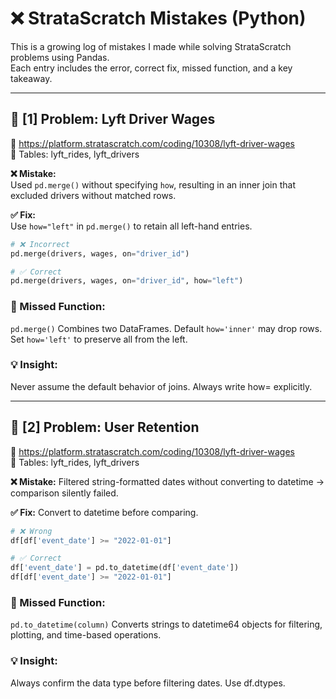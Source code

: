 # ❌ StrataScratch Mistakes (Python)

This is a growing log of mistakes I made while solving StrataScratch problems using Pandas.  
Each entry includes the error, correct fix, missed function, and a key takeaway.

---

## 🧪 [1] Problem: Lyft Driver Wages  
🔗 https://platform.stratascratch.com/coding/10308/lyft-driver-wages  
📄 Tables: lyft_rides, lyft_drivers

**❌ Mistake:**  
Used `pd.merge()` without specifying `how`, resulting in an inner join that excluded drivers without matched rows.

**✅ Fix:**  
Use `how="left"` in `pd.merge()` to retain all left-hand entries.

```python
# ❌ Incorrect
pd.merge(drivers, wages, on="driver_id")

# ✅ Correct
pd.merge(drivers, wages, on="driver_id", how="left")
```
### 📌 Missed Function:
`pd.merge()` Combines two DataFrames. Default `how='inner'` may drop rows.
Set `how='left'` to preserve all from the left.

### 💡 Insight:
Never assume the default behavior of joins. Always write how= explicitly.

---

## 🧪 [2] Problem: User Retention
🔗 https://platform.stratascratch.com/coding/10308/lyft-driver-wages  
📄 Tables: lyft_rides, lyft_drivers

**❌ Mistake:**
Filtered string-formatted dates without converting to datetime → comparison silently failed.

**✅ Fix:**
Convert to datetime before comparing.

```python
# ❌ Wrong
df[df['event_date'] >= "2022-01-01"]

# ✅ Correct
df['event_date'] = pd.to_datetime(df['event_date'])
df[df['event_date'] >= "2022-01-01"]
```

### 📌 Missed Function:
`pd.to_datetime(column)`
Converts strings to datetime64 objects for filtering, plotting, and time-based operations.

### 💡 Insight:
Always confirm the data type before filtering dates. Use df.dtypes.